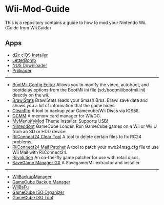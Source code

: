 # Wii-Mod-Guide
This is a repository contains a guide to how to mod your Nintendo Wii. (Guide from Wii.Guide)

## Apps

- [d2x cIOS Installer]()
- [LetterBomb](https://github.com/fail0verflow/letterbomb)
- [NUS Downloader]()
- [Priiloader](https://github.com/DacoTaco/priiloader)

---

- [BootMii Config Editor](https://oscwii.org/library/app/BootMiiConfigurationEditor) Allows you to modify the video, autoboot, and bootdelay options from the BootMii ini file (sd:/bootmii/bootmii.ini) directly on the wii.
- [BrawlStats](https://oscwii.org/library/app/brawlstats) BrawlStats reads your Smash Bros. Brawl save data and shows you a lot of information that the game hides!
- [CleanRip](https://oscwii.org/library/app/CleanRip) A tool to backup your Gamecube/Wii Discs via IOS58.
- [GCMM](https://oscwii.org/library/app/gcmm) A memory card manager for Wii/GC.
- [MyMenuifyMod](https://oscwii.org/library/app/MyMenuifyMod) Theme Installer. Supports USB!
- [Nintendont](https://oscwii.org/library/app/Nintendont) GameCube Loader. Run GameCube games on a Wii or Wii U from an SD or HDD device.
- [RiiConnect24 Clear Tool](https://oscwii.org/library/app/RC24-Clear-Tool) A tool to delete certain files to fix RC24 problems.
- [RiiConnect24 Mail Patcher](https://oscwii.org/library/app/Mail-Patcher) A tool to patch your nwc24msg.cfg file to use Wii Mail with RiiConnect24.
- [Riivolution](https://oscwii.org/library/app/riivolution) An on-the-fly game patcher for use with retail discs.
- [SaveGame Manager GX](https://oscwii.org/library/app/SaveGame_Manager_GX) A Savegame/Mii extractor and installer.
---

- [WiiBackupManager](http://www.wiibackupmanager.co.uk/)
- [GameCube Backup Manager](https://github.com/AxionDrak/GameCube-Backup-Manager)
- [WiiBaFu](https://github.com/larsenv/Wii-Backup-Fusion)
- [GameCube ISO Organizer](https://github.com/DebugDax/Gamecube-ISO-Organizer)
- [GameCube ISO Tool](http://www.wiibackupmanager.co.uk/gcit.html)
